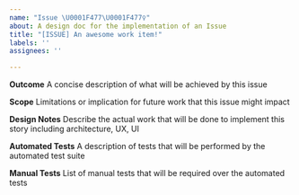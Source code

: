 ```yaml
---
name: "Issue \U0001F477\U0001F477‍♀️"
about: A design doc for the implementation of an Issue
title: "[ISSUE] An awesome work item!"
labels: ''
assignees: ''

---
```


**Outcome**
A concise description of what will be achieved by this issue 

**Scope**
Limitations or implication for future work that this issue might impact

**Design Notes**
Describe the actual work that will be done to implement this story including architecture, UX, UI 

**Automated Tests**
A description of tests that will be performed by the automated test suite

**Manual Tests**
List of manual tests that will be required over the automated tests
